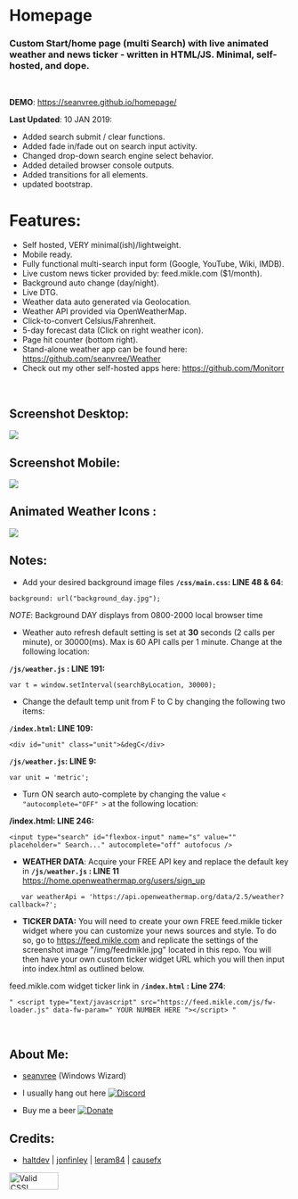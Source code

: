 # Homepage

### Custom Start/home page (multi Search) with live animated weather and news ticker -  written in HTML/JS. Minimal, self-hosted, and dope.
<br>

**DEMO**:  https://seanvree.github.io/homepage/

**Last Updated**: 10 JAN 2019: 
- Added search submit / clear functions.
- Added fade in/fade out on search input activity.
- Changed drop-down search engine select behavior.
- Added detailed browser console outputs.
- Added transitions for all elements.
- updated bootstrap.


# Features:
- Self hosted, VERY minimal(ish)/lightweight.
- Mobile ready.
- Fully functional multi-search input form (Google, YouTube, Wiki, IMDB).
- Live custom news ticker provided by: feed.mikle.com ($1/month).
- Background auto change (day/night).
- Live DTG.
- Weather data auto generated via Geolocation.
- Weather API provided via OpenWeatherMap.
- Click-to-convert Celsius/Fahrenheit.
- 5-day forecast data (Click on right weather icon).
- Page hit counter (bottom right).
- Stand-alone weather app can be found here:  https://github.com/seanvree/Weather
- Check out my other self-hosted apps here:  https://github.com/Monitorr

<br>

 
## Screenshot Desktop:

 <img src="https://i.imgur.com/tdlOQRF.png">

## Screenshot Mobile:

<img src="https://i.imgur.com/KKTO7cG.gif">

## Animated Weather Icons :

<img src="https://i.imgur.com/0iamcsT.gif[/img]">

## Notes:

- Add your desired background image files
**`/css/main.css`: LINE 48 & 64**:

```
background: url("background_day.jpg");
```

_NOTE_: Background DAY displays from 0800-2000 local browser time

- Weather auto refresh default setting is set at **30** seconds (2 calls per minute), or 30000(ms). Max is 60 API calls per 1 minute. Change at the following location:

**`/js/weather.js` : LINE 191:**

```
var t = window.setInterval(searchByLocation, 30000);
```

- Change the default temp unit from F to C by changing the following two items:

**`/index.html`: LINE 109:**

```
<div id="unit" class="unit">&degC</div>
```

**`/js/weather.js`: LINE 9:**

```
var unit = 'metric';
```

- Turn ON search auto-complete by changing the value `< "autocomplete="OFF" >` at the following location:

**/index.html: LINE 246:**

```
<input type="search" id="flexbox-input" name="s" value="" placeholder=" Search..." autocomplete="off" autofocus />
```


- **WEATHER DATA**: Acquire your FREE API key and replace the default key in **`/js/weather.js` : LINE 11**
 https://home.openweathermap.org/users/sign_up
```
   var weatherApi = 'https://api.openweathermap.org/data/2.5/weather?callback=?';
```

- **TICKER DATA:** You will need to create your own FREE feed.mikle ticker widget where you can customize your news sources and style.  To do so, go to https://feed.mikle.com and replicate the settings of the screenshot image "/img/feedmikle.jpg" located in this repo. You will then have your own custom ticker widget URL which you will then input into index.html as outlined below. 
 
 feed.mikle.com widget ticker link in **`/index.html` : Line 274**:  
 ```
 " <script type="text/javascript" src="https://feed.mikle.com/js/fw-loader.js" data-fw-param=" YOUR NUMBER HERE "></script> "
 ```

<br>

## About Me:

- [seanvree](https://github.com/seanvree) (Windows Wizard)

- I usually hang out here [![Discord](https://img.shields.io/discord/102860784329052160.svg)](https://discord.gg/j2XGCtH)

- Buy me a beer [![Donate](https://img.shields.io/badge/Donate-PayPal-green.svg)](https://paypal.me/monitorrapp)


## Credits:

- [haltdev](https://github.com/haltdev) | [jonfinley](https://github.com/jonfinley) | [leram84](https://github.com/leram84) | [causefx](https://github.com/causefx)


<p>
    <a href="https://jigsaw.w3.org/css-validator/check/referer">
        <img style="border:0;width:88px;height:31px"
            src="https://jigsaw.w3.org/css-validator/images/vcss-blue"
            alt="Valid CSS!" />
    </a>
</p>



